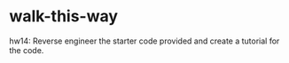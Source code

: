 # walk-this-way
hw14: Reverse engineer the starter code provided and create a tutorial for the code.
